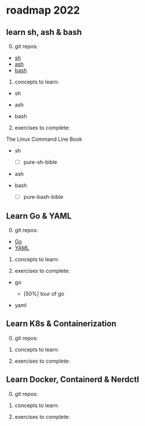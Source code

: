 # roadmap 2022

## learn sh, ash & bash

0. git repos:

- [sh](https://github.com/samjtro/sh)
- [ash](https://github.com/samjtro/ash)
- [bash](https://github.com/samjtro/bash)

1. concepts to learn:

- sh

- ash

- bash

2. exercises to complete:

The Linux Command Line Book

- sh

	- [ ] pure-sh-bible

- ash



- bash

	- [ ] pure-bash-bible

## Learn Go & YAML

0. git repos:

- [Go](https://github.com/samjtro/go)
- [YAML](https://github.com/samjtro/yaml)

1. concepts to learn:

2. exercises to complete:

- go

	- [50%] tour of go

- yaml

## Learn K8s & Containerization

0. git repos:

1. concepts to learn:

2. exercises to complete:

## Learn Docker, Containerd & Nerdctl

0. git repos:

1. concepts to learn:

2. exercises to complete:

